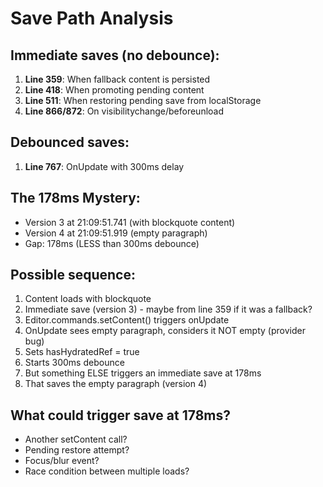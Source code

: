# Save Path Analysis

## Immediate saves (no debounce):
1. **Line 359**: When fallback content is persisted
2. **Line 418**: When promoting pending content  
3. **Line 511**: When restoring pending save from localStorage
4. **Line 866/872**: On visibilitychange/beforeunload

## Debounced saves:
1. **Line 767**: OnUpdate with 300ms delay

## The 178ms Mystery:
- Version 3 at 21:09:51.741 (with blockquote content)
- Version 4 at 21:09:51.919 (empty paragraph)
- Gap: 178ms (LESS than 300ms debounce)

## Possible sequence:
1. Content loads with blockquote
2. Immediate save (version 3) - maybe from line 359 if it was a fallback?
3. Editor.commands.setContent() triggers onUpdate
4. OnUpdate sees empty paragraph, considers it NOT empty (provider bug)
5. Sets hasHydratedRef = true
6. Starts 300ms debounce
7. But something ELSE triggers an immediate save at 178ms
8. That saves the empty paragraph (version 4)

## What could trigger save at 178ms?
- Another setContent call?
- Pending restore attempt?  
- Focus/blur event?
- Race condition between multiple loads?
